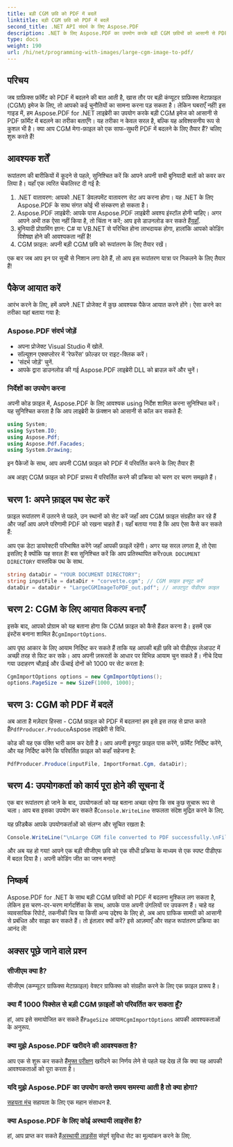 ```yaml
---
title: बड़ी CGM छवि को PDF में बदलें
linktitle: बड़ी CGM छवि को PDF में बदलें
second_title: .NET API संदर्भ के लिए Aspose.PDF
description: .NET के लिए Aspose.PDF का उपयोग करके बड़ी CGM छवियों को आसानी से PDF में बदलें। त्वरित और प्रभावी रूपांतरण प्रक्रिया के लिए इस सरल गाइड का पालन करें।
type: docs
weight: 190
url: /hi/net/programming-with-images/large-cgm-image-to-pdf/
---
```

## परिचय

जब ग्राफ़िक्स फ़ॉर्मेट को PDF में बदलने की बात आती है, खास तौर पर बड़ी कंप्यूटर ग्राफ़िक्स मेटाफ़ाइल (CGM) इमेज के लिए, तो आपको कई चुनौतियों का सामना करना पड़ सकता है। लेकिन घबराएँ नहीं! इस गाइड में, हम Aspose.PDF for .NET लाइब्रेरी का उपयोग करके बड़ी CGM इमेज को आसानी से PDF फ़ॉर्मेट में बदलने का तरीका बताएँगे। यह तरीका न केवल सरल है, बल्कि यह अविश्वसनीय रूप से कुशल भी है। क्या आप CGM मेगा-फ़ाइल को एक साफ-सुथरी PDF में बदलने के लिए तैयार हैं? चलिए शुरू करते हैं!

## आवश्यक शर्तें

रूपांतरण की बारीकियों में कूदने से पहले, सुनिश्चित करें कि आपने अपनी सभी बुनियादी बातों को कवर कर लिया है। यहाँ एक त्वरित चेकलिस्ट दी गई है:

1. .NET वातावरण: आपको .NET डेवलपमेंट वातावरण सेट अप करना होगा। यह .NET के लिए Aspose.PDF के साथ संगत कोई भी संस्करण हो सकता है।
2. Aspose.PDF लाइब्रेरी: आपके पास Aspose.PDF लाइब्रेरी अवश्य इंस्टॉल होनी चाहिए। अगर आपने अभी तक ऐसा नहीं किया है, तो चिंता न करें; आप इसे डाउनलोड कर सकते हैं[यहाँ](https://releases.aspose.com/pdf/net/).
3. बुनियादी प्रोग्रामिंग ज्ञान: C# या VB.NET से परिचित होना लाभदायक होगा, हालांकि आपको कोडिंग विशेषज्ञ होने की आवश्यकता नहीं है!
4. CGM फ़ाइल: अपनी बड़ी CGM छवि को रूपांतरण के लिए तैयार रखें।

एक बार जब आप इन पर सूची से निशान लगा देते हैं, तो आप इस रूपांतरण यात्रा पर निकलने के लिए तैयार हैं!

## पैकेज आयात करें

आरंभ करने के लिए, हमें अपने .NET प्रोजेक्ट में कुछ आवश्यक पैकेज आयात करने होंगे। ऐसा करने का तरीका यहां बताया गया है:

### Aspose.PDF संदर्भ जोड़ें

- अपना प्रोजेक्ट Visual Studio में खोलें.
- सॉल्यूशन एक्सप्लोरर में 'रेफरेंस' फ़ोल्डर पर राइट-क्लिक करें।
- 'संदर्भ जोड़ें' चुनें.
- आपके द्वारा डाउनलोड की गई Aspose.PDF लाइब्रेरी DLL को ब्राउज़ करें और चुनें।

### निर्देशों का उपयोग करना

अपनी कोड फ़ाइल में, Aspose.PDF के लिए आवश्यक using निर्देश शामिल करना सुनिश्चित करें। यह सुनिश्चित करता है कि आप लाइब्रेरी के फ़ंक्शन को आसानी से कॉल कर सकते हैं:

```csharp
using System;
using System.IO;
using Aspose.Pdf;
using Aspose.Pdf.Facades;
using System.Drawing;
```

इन पैकेजों के साथ, आप अपनी CGM फ़ाइल को PDF में परिवर्तित करने के लिए तैयार हैं!

अब आइए CGM फ़ाइल को PDF प्रारूप में परिवर्तित करने की प्रक्रिया को चरण दर चरण समझते हैं।

## चरण 1: अपने फ़ाइल पथ सेट करें

फ़ाइल रूपांतरण में उतरने से पहले, उन स्थानों को सेट करें जहाँ आप CGM फ़ाइल संग्रहीत कर रहे हैं और जहाँ आप अपने परिणामी PDF को रखना चाहते हैं। यहाँ बताया गया है कि आप ऐसा कैसे कर सकते हैं:

 आप एक डेटा डायरेक्टरी परिभाषित करेंगे जहाँ आपकी फ़ाइलें रहेंगी। अगर यह सरल लगता है, तो ऐसा इसलिए है क्योंकि यह सरल है! बस सुनिश्चित करें कि आप प्रतिस्थापित करें`YOUR DOCUMENT DIRECTORY` वास्तविक पथ के साथ.

```csharp
string dataDir = "YOUR DOCUMENT DIRECTORY";
string inputFile = dataDir + "corvette.cgm"; // CGM फ़ाइल इनपुट करें
dataDir = dataDir + "LargeCGMImageToPDF_out.pdf"; // आउटपुट पीडीएफ फ़ाइल
```

## चरण 2: CGM के लिए आयात विकल्प बनाएँ

 इसके बाद, आपको प्रोग्राम को यह बताना होगा कि CGM फ़ाइल को कैसे हैंडल करना है। इसमें एक इंस्टेंस बनाना शामिल है`CgmImportOptions`.

आप पृष्ठ आकार के लिए आयाम निर्दिष्ट कर सकते हैं ताकि यह आपकी बड़ी छवि को पीडीएफ लेआउट में अच्छी तरह से फिट कर सके। आप अपनी ज़रूरतों के आधार पर विभिन्न आयाम चुन सकते हैं। नीचे दिया गया उदाहरण चौड़ाई और ऊँचाई दोनों को 1000 पर सेट करता है:

```csharp
CgmImportOptions options = new CgmImportOptions();
options.PageSize = new SizeF(1000, 1000);
```

## चरण 3: CGM को PDF में बदलें

 अब आता है मज़ेदार हिस्सा - CGM फ़ाइल को PDF में बदलना! हम इसे इस तरह से प्राप्त करते हैं`PdfProducer.Produce`Aspose लाइब्रेरी से विधि.

कोड की यह एक पंक्ति भारी काम कर देती है। आप अपनी इनपुट फ़ाइल पास करेंगे, फ़ॉर्मेट निर्दिष्ट करेंगे, और यह निर्दिष्ट करेंगे कि परिवर्तित फ़ाइल को कहाँ सहेजना है:

```csharp
PdfProducer.Produce(inputFile, ImportFormat.Cgm, dataDir);
```

## चरण 4: उपयोगकर्ता को कार्य पूरा होने की सूचना दें

 एक बार रूपांतरण हो जाने के बाद, उपयोगकर्ता को यह बताना अच्छा रहेगा कि सब कुछ सुचारू रूप से चला। आप बस इसका उपयोग कर सकते हैं`Console.WriteLine` सफलता संदेश मुद्रित करने के लिए.

यह फ़ीडबैक आपके उपयोगकर्ताओं को संलग्न और सूचित रखता है:

```csharp
Console.WriteLine("\nLarge CGM file converted to PDF successfully.\nFile saved at " + dataDir);
```

और अब यह हो गया! आपने एक बड़ी सीजीएम छवि को एक सीधी प्रक्रिया के माध्यम से एक स्पष्ट पीडीएफ में बदल दिया है। अपनी कोडिंग जीत का जश्न मनाएं!

## निष्कर्ष

Aspose.PDF for .NET के साथ बड़ी CGM छवियों को PDF में बदलना मुश्किल लग सकता है, लेकिन इस चरण-दर-चरण मार्गदर्शिका के साथ, आपके पास अपनी उंगलियों पर उपकरण हैं। चाहे वह व्यावसायिक रिपोर्ट, तकनीकी चित्र या किसी अन्य उद्देश्य के लिए हो, अब आप ग्राफिक सामग्री को आसानी से प्रबंधित और साझा कर सकते हैं। तो इंतज़ार क्यों करें? इसे आज़माएँ और सहज रूपांतरण प्रक्रिया का आनंद लें!

## अक्सर पूछे जाने वाले प्रश्न

### सीजीएम क्या है?
सीजीएम (कम्प्यूटर ग्राफिक्स मेटाफ़ाइल) वेक्टर ग्राफिक्स को संग्रहीत करने के लिए एक फ़ाइल प्रारूप है।

### क्या मैं 1000 पिक्सेल से बड़ी CGM फ़ाइलों को परिवर्तित कर सकता हूँ?
 हां, आप इसे समायोजित कर सकते हैं`PageSize` आयाम`CgmImportOptions` आपकी आवश्यकताओं के अनुरूप.

### क्या मुझे Aspose.PDF खरीदने की आवश्यकता है?
 आप एक से शुरू कर सकते हैं[मुफ्त परीक्षण](https://releases.aspose.com/) खरीदने का निर्णय लेने से पहले यह देख लें कि क्या यह आपकी आवश्यकताओं को पूरा करता है।

### यदि मुझे Aspose.PDF का उपयोग करते समय समस्या आती है तो क्या होगा?
[सहयता मंच](https://forum.aspose.com/c/pdf/10) सहायता के लिए एक महान संसाधन है.

### क्या Aspose.PDF के लिए कोई अस्थायी लाइसेंस है?
 हां, आप प्राप्त कर सकते हैं[अस्थायी लाइसेंस](https://purchase.aspose.com/temporary-license/) संपूर्ण सुविधा सेट का मूल्यांकन करने के लिए.